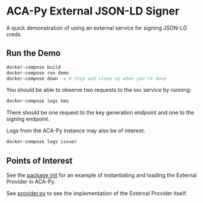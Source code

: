 # ACA-Py External JSON-LD Signer

A quick demonstration of using an external service for signing JSON-LD creds.

## Run the Demo

```sh
docker-compose build
docker-compose run demo
docker-compose down -v # Stop and clean up when you're done
```

You should be able to observe two requests to the `kms` service by running:

```sh
docker-compose logs kms
```

There should be one request to the key generation endpoint and one to the signing endpoint.

Logs from the ACA-Py instance may also be of interest:

```sh
docker-compose logs issuer
```

## Points of Interest

See the [package init](/acapy_ld_signer/__init__.py) for an example of instantiating and loading the External Provider in ACA-Py.

See [provider.py](/acapy_ld_signer/provider.py) to see the implementation of the External Provider itself.
